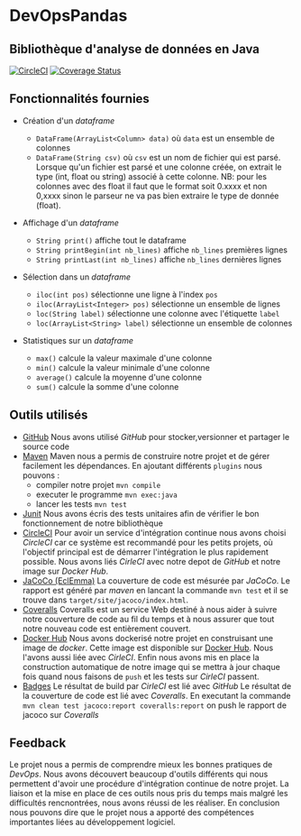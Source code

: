 # DevOpsPandas

## Bibliothèque d'analyse de données en Java

[![CircleCI](https://circleci.com/gh/denis-h/DevOpsPandas.svg?style=svg&circle-token=a3cd0e39448c0872c08302ef0f31b070e7d62e69)](https://circleci.com/gh/denis-h/DevOpsPandas)
[![Coverage Status](https://coveralls.io/repos/github/denis-h/DevOpsPandas/badge.svg?branch=dev)](https://coveralls.io/github/denis-h/DevOpsPandas?branch=dev)

## Fonctionnalités fournies

* Création d'un _dataframe_
    * `DataFrame(ArrayList<Column> data)` où `data` est un ensemble de colonnes
    * `DataFrame(String csv)` où `csv` est un nom de fichier qui est parsé.
    Lorsque qu'un fichier est parsé et une colonne créée, on extrait le type
    (int, float ou string) associé à cette colonne.
    NB: pour les colonnes avec des float il faut que le format soit 0.xxxx et non
    0,xxxx sinon le parseur ne va pas bien extraire le type de donnée (float).

* Affichage d'un _dataframe_
    * `String print()` affiche tout le dataframe
    * `String printBegin(int nb_lines)` affiche `nb_lines` premières lignes
    * `String printLast(int nb_lines)` affiche `nb_lines` dernières lignes

* Sélection dans un _dataframe_
    * `iloc(int pos)` sélectionne une ligne à l'index `pos`
    * `iloc(ArrayList<Integer> pos)` sélectionne un ensemble de lignes
    * `loc(String label)` sélectionne une colonne avec l'étiquette `label`
    * `loc(ArrayList<String> label)` sélectionne un ensemble de colonnes

* Statistiques sur un _dataframe_
    * `max()` calcule la valeur maximale d'une colonne
    * `min()` calcule la valeur minimale d'une colonne
    * `average()` calcule la moyenne d'une colonne
    * `sum()` calcule la somme d'une colonne

## Outils utilisés

- [GitHub][github_link]
Nous avons utilisé _GitHub_ pour stocker,versionner et partager le source code
- [Maven][maven_link]
Maven nous a permis de construire notre projet et de gérer facilement les
dépendances. En ajoutant différents `plugins` nous pouvons :
    - compiler notre projet `mvn compile`
    - executer le programme `mvn exec:java`
    - lancer les tests `mvn test`
- [Junit][junit_link]
Nous avons écris des tests unitaires afin de vérifier le bon fonctionnement de
notre bibliothèque
- [CircleCI][circleci_link]
Pour avoir un service d'intégration continue nous avons choisi _CircleCI_ car
ce système est recommandé pour les petits projets, où l'objectif principal est
de démarrer l'intégration le plus rapidement possible. Nous avons liés
_CirleCI_ avec notre depot de _GitHub_ et notre image sur _Docker Hub_.
- [JaCoCo (EclEmma)][jacoco_link]
La couverture de code est mésurée par _JaCoCo_. Le rapport est généré par
_maven_ en lancant la commande `mvn test` et il se trouve dans
`target/site/jacoco/index.html`.
- [Coveralls][coveralls_link]
Coveralls est un service Web destiné à nous aider à suivre notre couverture
de code au fil du temps et à nous assurer que tout notre nouveau code est
entièrement couvert.
- [Docker Hub][dockerhub_link]
Nous avons dockerisé notre projet en construisant une image de _docker_. Cette
image est disponible sur [Docker Hub][image_link]. Nous l'avons aussi liée avec
_CirleCI_. Enfin nous avons mis en place la construction automatique de notre
image qui se mettra à jour chaque fois quand nous faisons de `push` et les tests
sur _CirleCI_ passent.
- [Badges][badges_link]
Le résultat de build par _CirleCI_ est lié avec _GitHub_
Le résultat de la couverture de code est lié avec _Coveralls_. En executant
la commande `mvn clean test jacoco:report coveralls:report` on push le rapport
de jacoco sur _Coveralls_

## Feedback

Le projet nous a permis de comprendre mieux les bonnes pratiques de _DevOps_.
Nous avons découvert beaucoup d'outils différents qui nous permettent d'avoir
une procédure d'intégration continue de notre projet. La liaison et la mise en
place de ces outils nous pris du temps mais malgré les difficultés rencnontrées,
nous avons réussi de les réaliser. En conclusion nous pouvons dire que le projet
nous a apporté des compétences importantes liées au développement logiciel.


[github_link]: https://github.com/
[maven_link]: https://maven.apache.org/
[junit_link]: https://junit.org/junit5/
[circleci_link]: https://circleci.com/
[jacoco_link]: https://www.eclemma.org/jacoco/
[coveralls_link]: https://coveralls.io/
[dockerhub_link]: https://hub.docker.com/
[badges_link]: https://github.com/badges/
[image_link]: https://hub.docker.com/r/denishod/devopspandas

